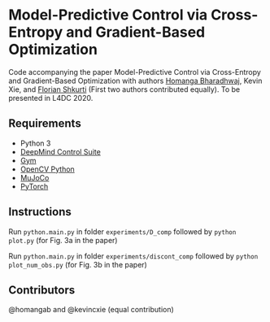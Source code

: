Model-Predictive Control via Cross-Entropy and Gradient-Based Optimization
======

Code accompanying the paper Model-Predictive Control via Cross-Entropy and Gradient-Based Optimization with authors [Homanga Bharadhwaj](https://homangab.github.io), Kevin Xie, and [Florian Shkurti](http://www.cs.toronto.edu/~florian/) (First two authors contributed equally). To be presented in L4DC 2020.

Requirements
------------

- Python 3
- [DeepMind Control Suite](https://github.com/deepmind/dm_control) 
- [Gym](https://gym.openai.com/)
- [OpenCV Python](https://pypi.python.org/pypi/opencv-python)
- [MuJoCo](http://www.mujoco.org/)
- [PyTorch](http://pytorch.org/)


Instructions
------------

Run `python.main.py` in folder `experiments/D_comp` followed by `python plot.py` (for Fig. 3a in the paper)

Run `python.main.py` in folder `experiments/discont_comp` followed by `python plot_num_obs.py` (for Fig. 3b in the paper) 

Contributors
------------
@homangab and @kevincxie (equal contribution)




